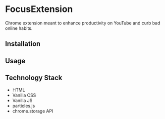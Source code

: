 # FocusExtension
Chrome extension meant to enhance productivity on YouTube and curb bad online habits.
## Installation
## Usage 
## Technology Stack
- HTML
- Vanilla CSS
- Vanilla JS
- particles.js 
- chrome.storage API
